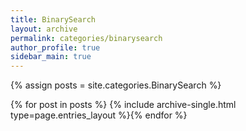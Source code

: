 ```yaml
---
title: BinarySearch
layout: archive
permalink: categories/binarysearch
author_profile: true
sidebar_main: true
---
```




{% assign posts = site.categories.BinarySearch %}

{% for post in posts %} {% include archive-single.html type=page.entries_layout %}{% endfor %}
